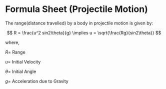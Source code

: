 # Formula Sheet (Projectile Motion)

The range(distance travelled) by a body in projectile motion is given by:

$$
R = \frac{u^2 sin2\theta}{g}
\implies u = \sqrt{\frac{Rg}{sin2\theta}}
$$

where,

$R =$ Range

$u =$ Initial Velocity

$\theta =$ Initial Angle

$g =$ Acceleration due to Gravity